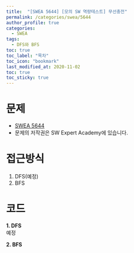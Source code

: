 ```yaml
---
title:  "[SWEA 5644] [모의 SW 역량테스트] 무선충전"
permalink: /categories/swea/5644
author_profile: true
categories:
  - SWEA
tags:
  - DFS와 BFS
toc: true
toc_label: "목차"
toc_icon: "bookmark"
last_modified_at: 2020-11-02
toc: true
toc_sticky: true
---
```

# 문제
* [SWEA 5644](https://swexpertacademy.com/main/code/problem/problemDetail.do?contestProbId=AWXRDL1aeugDFAUo)
* 문제의 저작권은 SW Expert Academy에 있습니다.  

# 접근방식 
1. DFS(예정)  
2. BFS  

# 코드
<b>1. DFS</b>  
예정  

<b>2. BFS</b>  

```java

```